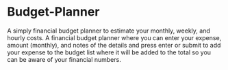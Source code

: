 # Budget-Planner
A simply financial budget planner to estimate your monthly, weekly, and hourly costs.
A financial budget planner where you can enter your expense, amount (monthly), and notes
of the details and press enter or submit to add your expense to the budget list where it 
will be added to the total so you can be aware of your financial numbers.
